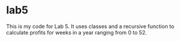 # lab5
This is my code for Lab 5. 
It uses classes and a recursive function to calculate profits for weeks in a year ranging from 0 to 52. 
